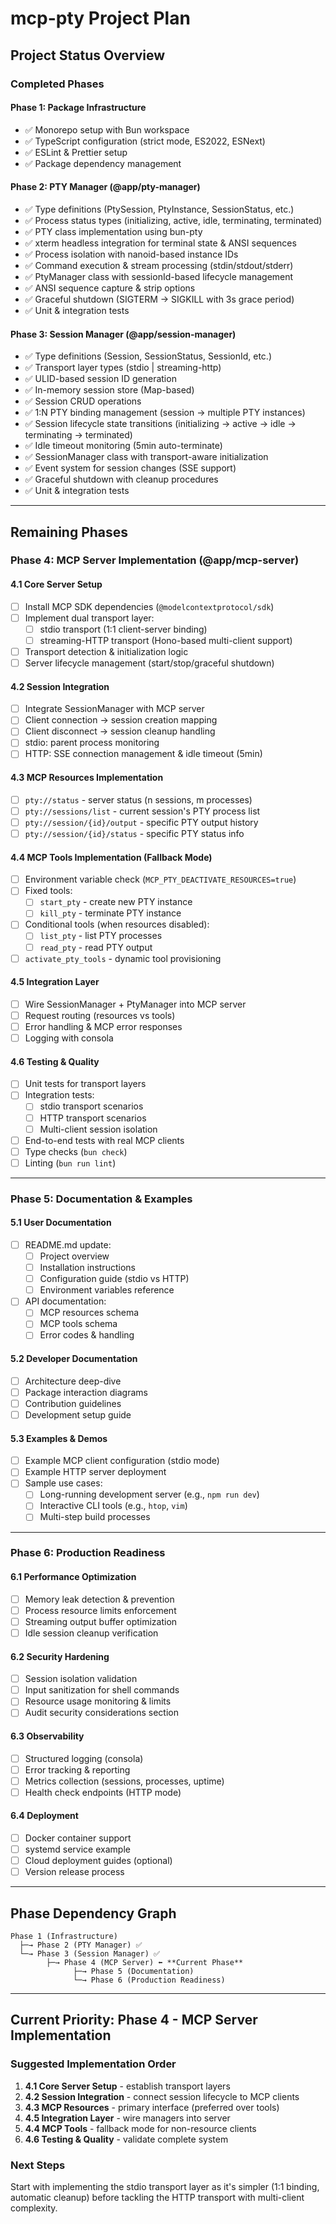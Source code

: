 # mcp-pty Project Plan

## Project Status Overview

### Completed Phases

#### Phase 1: Package Infrastructure

- ✅ Monorepo setup with Bun workspace
- ✅ TypeScript configuration (strict mode, ES2022, ESNext)
- ✅ ESLint & Prettier setup
- ✅ Package dependency management

#### Phase 2: PTY Manager (@app/pty-manager)

- ✅ Type definitions (PtySession, PtyInstance, SessionStatus, etc.)
- ✅ Process status types (initializing, active, idle, terminating, terminated)
- ✅ PTY class implementation using bun-pty
- ✅ xterm headless integration for terminal state & ANSI sequences
- ✅ Process isolation with nanoid-based instance IDs
- ✅ Command execution & stream processing (stdin/stdout/stderr)
- ✅ PtyManager class with sessionId-based lifecycle management
- ✅ ANSI sequence capture & strip options
- ✅ Graceful shutdown (SIGTERM → SIGKILL with 3s grace period)
- ✅ Unit & integration tests

#### Phase 3: Session Manager (@app/session-manager)

- ✅ Type definitions (Session, SessionStatus, SessionId, etc.)
- ✅ Transport layer types (stdio | streaming-http)
- ✅ ULID-based session ID generation
- ✅ In-memory session store (Map-based)
- ✅ Session CRUD operations
- ✅ 1:N PTY binding management (session → multiple PTY instances)
- ✅ Session lifecycle state transitions (initializing → active → idle → terminating → terminated)
- ✅ Idle timeout monitoring (5min auto-terminate)
- ✅ SessionManager class with transport-aware initialization
- ✅ Event system for session changes (SSE support)
- ✅ Graceful shutdown with cleanup procedures
- ✅ Unit & integration tests

---

## Remaining Phases

### Phase 4: MCP Server Implementation (@app/mcp-server)

#### 4.1 Core Server Setup

- [ ] Install MCP SDK dependencies (`@modelcontextprotocol/sdk`)
- [ ] Implement dual transport layer:
  - [ ] stdio transport (1:1 client-server binding)
  - [ ] streaming-HTTP transport (Hono-based multi-client support)
- [ ] Transport detection & initialization logic
- [ ] Server lifecycle management (start/stop/graceful shutdown)

#### 4.2 Session Integration

- [ ] Integrate SessionManager with MCP server
- [ ] Client connection → session creation mapping
- [ ] Client disconnect → session cleanup handling
- [ ] stdio: parent process monitoring
- [ ] HTTP: SSE connection management & idle timeout (5min)

#### 4.3 MCP Resources Implementation

- [ ] `pty://status` - server status (n sessions, m processes)
- [ ] `pty://sessions/list` - current session's PTY process list
- [ ] `pty://session/{id}/output` - specific PTY output history
- [ ] `pty://session/{id}/status` - specific PTY status info

#### 4.4 MCP Tools Implementation (Fallback Mode)

- [ ] Environment variable check (`MCP_PTY_DEACTIVATE_RESOURCES=true`)
- [ ] Fixed tools:
  - [ ] `start_pty` - create new PTY instance
  - [ ] `kill_pty` - terminate PTY instance
- [ ] Conditional tools (when resources disabled):
  - [ ] `list_pty` - list PTY processes
  - [ ] `read_pty` - read PTY output
- [ ] `activate_pty_tools` - dynamic tool provisioning

#### 4.5 Integration Layer

- [ ] Wire SessionManager + PtyManager into MCP server
- [ ] Request routing (resources vs tools)
- [ ] Error handling & MCP error responses
- [ ] Logging with consola

#### 4.6 Testing & Quality

- [ ] Unit tests for transport layers
- [ ] Integration tests:
  - [ ] stdio transport scenarios
  - [ ] HTTP transport scenarios
  - [ ] Multi-client session isolation
- [ ] End-to-end tests with real MCP clients
- [ ] Type checks (`bun check`)
- [ ] Linting (`bun run lint`)

---

### Phase 5: Documentation & Examples

#### 5.1 User Documentation

- [ ] README.md update:
  - [ ] Project overview
  - [ ] Installation instructions
  - [ ] Configuration guide (stdio vs HTTP)
  - [ ] Environment variables reference
- [ ] API documentation:
  - [ ] MCP resources schema
  - [ ] MCP tools schema
  - [ ] Error codes & handling

#### 5.2 Developer Documentation

- [ ] Architecture deep-dive
- [ ] Package interaction diagrams
- [ ] Contribution guidelines
- [ ] Development setup guide

#### 5.3 Examples & Demos

- [ ] Example MCP client configuration (stdio mode)
- [ ] Example HTTP server deployment
- [ ] Sample use cases:
  - [ ] Long-running development server (e.g., `npm run dev`)
  - [ ] Interactive CLI tools (e.g., `htop`, `vim`)
  - [ ] Multi-step build processes

---

### Phase 6: Production Readiness

#### 6.1 Performance Optimization

- [ ] Memory leak detection & prevention
- [ ] Process resource limits enforcement
- [ ] Streaming output buffer optimization
- [ ] Idle session cleanup verification

#### 6.2 Security Hardening

- [ ] Session isolation validation
- [ ] Input sanitization for shell commands
- [ ] Resource usage monitoring & limits
- [ ] Audit security considerations section

#### 6.3 Observability

- [ ] Structured logging (consola)
- [ ] Error tracking & reporting
- [ ] Metrics collection (sessions, processes, uptime)
- [ ] Health check endpoints (HTTP mode)

#### 6.4 Deployment

- [ ] Docker container support
- [ ] systemd service example
- [ ] Cloud deployment guides (optional)
- [ ] Version release process

---

## Phase Dependency Graph

```
Phase 1 (Infrastructure)
  ├─→ Phase 2 (PTY Manager) ✅
  └─→ Phase 3 (Session Manager) ✅
        ├─→ Phase 4 (MCP Server) ⬅️ **Current Phase**
              ├─→ Phase 5 (Documentation)
              └─→ Phase 6 (Production Readiness)
```

---

## Current Priority: Phase 4 - MCP Server Implementation

### Suggested Implementation Order

1. **4.1 Core Server Setup** - establish transport layers
2. **4.2 Session Integration** - connect session lifecycle to MCP clients
3. **4.3 MCP Resources** - primary interface (preferred over tools)
4. **4.5 Integration Layer** - wire managers into server
5. **4.4 MCP Tools** - fallback mode for non-resource clients
6. **4.6 Testing & Quality** - validate complete system

### Next Steps

Start with implementing the stdio transport layer as it's simpler (1:1 binding, automatic cleanup) before tackling the HTTP transport with multi-client complexity.
